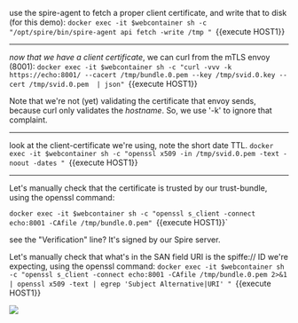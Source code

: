 
use the spire-agent to fetch a proper client certificate, and write that to disk (for this demo):
`docker exec -it $webcontainer sh -c "/opt/spire/bin/spire-agent api fetch -write /tmp " `{{execute HOST1}}

----

*now that we have a client certificate*, we can curl from the mTLS envoy (8001): 
`docker exec -it $webcontainer sh -c "curl -vvv -k https://echo:8001/ --cacert /tmp/bundle.0.pem --key /tmp/svid.0.key --cert /tmp/svid.0.pem  | json" `{{execute HOST1}}

Note that we're not (yet) validating the certificate that envoy sends, because curl only validates the *hostname*.  So, we use '-k' to ignore that complaint.

----

look at the client-certificate we're using, note the short date TTL.
`docker exec -it $webcontainer sh -c "openssl x509 -in /tmp/svid.0.pem -text -noout -dates " `{{execute HOST1}}

----


Let's manually check that the certificate is trusted by our trust-bundle, using the openssl command:

`docker exec -it $webcontainer sh -c "openssl s_client -connect echo:8001 -CAfile /tmp/bundle.0.pem" `{{execute HOST1}}` 

see the "Verification" line?  It's signed by our Spire server.


Let's manually check that what's in the SAN field URI is the spiffe:// ID we're expecting, using the openssl command:
`docker exec -it $webcontainer sh -c "openssl s_client -connect echo:8001 -CAfile /tmp/bundle.0.pem 2>&1  | openssl x509 -text | egrep 'Subject Alternative|URI' " `{{execute HOST1}}


<img src="https://cdn-images-1.medium.com/max/800/0*QWV06vCtJu0KuuOA">




